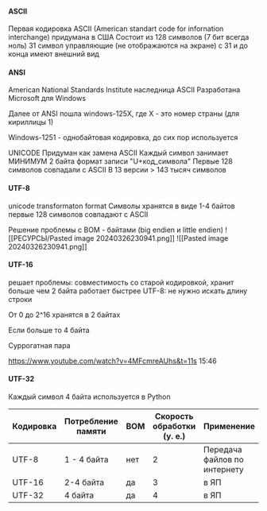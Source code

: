 #### ASCII
Первая кодировка ASCII (American standart code for infornation interchange) придумана в США
Состоит из 128 символов (7 бит всегда ноль)
31 символ управляющие (не отображаются на экране)
с 31 и до конца имеют внешний вид

#### ANSI
American National Standards Institute наследница ASCII
Разработана Microsoft для Windows

Далее от ANSI  пошла windows-125X, где X - это номер страны (для кириллицы 1)

Windows-1251 - однобайтовая кодировка, до сих пор используется

UNICODE 
Придуман как замена ASCII
Каждый символ занимает МИНИМУМ 2 байта
формат записи "U+код_символа"
Первые 128 символов совпадали с ASCII
В 13 версии > 143 тысяч символов

#### UTF-8
unicode transformaton format 
Символы хранятся в виде 1-4 байтов
первые 128 символов совпадают с ASCII

Решение проблемы с BOM - байтами (big endien и little endien)
![[РЕСУРСЫ/Pasted image 20240326230941.png]]
![[Pasted image 20240326230941.png]]

#### UTF-16

решает проблемы: совместимость со старой кодировкой, хранит больше чем 2 байта
работает быстрее UTF-8: не нужно искать длину строки

От 0 до 2^16 хранятся в 2 байтах

Если больше то 4 байта

Суррогатная пара

https://www.youtube.com/watch?v=4MFcmreAUhs&t=11s 15:46

#### UTF-32
Каждый символ 4 байта
используется в Python

| Кодировка | Потребление памяти | BOM | Скорость обработки (у. е.) | Применение                   |
| --------- | ------------------ | --- | -------------------------- | ---------------------------- |
| UTF-8     | 1 - 4 байта        | нет | 2                          | Передача файлов по интернету |
| UTF-16    | 2-4 байта          | да  | 3                          | в ЯП                         |
| UTF-32    | 4 байта            | да  | 4                          | в ЯП                         |

